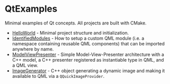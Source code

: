 # QtExamples

Minimal examples of Qt concepts. All projects are built with CMake.

- [HelloWorld](https://github.com/xdlg/Qt-Examples/tree/main/HelloWorld) - Minimal project structure and initialization.
- [IdentifiedModules](https://github.com/xdlg/Qt-Examples/tree/main/IdentifiedModules) - How to setup a custom QML module (i.e. a namespace containing reusable QML components) that can be imported anywhere by name.
- [ModelViewPresenter](https://github.com/xdlg/Qt-Examples/tree/main/ModelViewPresenter) - Simple Model-View-Presenter architecture with a C++ model, a C++ presenter registered as instantiable type in QML, and a QML view.
- [ImageGenerator](https://github.com/xdlg/Qt-Examples/tree/main/ImageGenerator) - C++ object generating a dynamic image and making it available to QML via a `QQuickImageProvider`.
